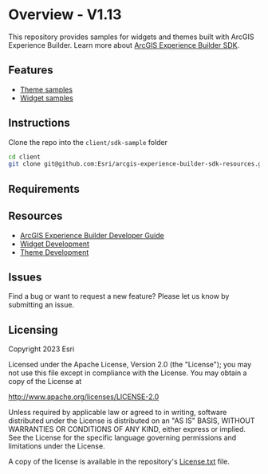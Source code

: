 # Overview - V1.13

This repository provides samples for widgets and themes built with ArcGIS Experience Builder. Learn more about [ArcGIS Experience Builder SDK](https://developers.arcgis.com/experience-builder/guide/core-concepts/).

## Features
- [Theme samples](themes)
- [Widget samples](widgets)

## Instructions
Clone the repo into the `client/sdk-sample` folder
```sh
cd client
git clone git@github.com:Esri/arcgis-experience-builder-sdk-resources.git sdk-sample
```

## Requirements

## Resources
* [ArcGIS Experience Builder Developer Guide](https://developers.arcgis.com/experience-builder/)
* [Widget Development](https://developers.arcgis.com/experience-builder/guide/getting-started-widget/)
* [Theme Development](https://developers.arcgis.com/experience-builder/guide/theme-development/)

## Issues
Find a bug or want to request a new feature? Please let us know by submitting an issue.


## Licensing
Copyright 2023 Esri

Licensed under the Apache License, Version 2.0 (the "License");
you may not use this file except in compliance with the License.
You may obtain a copy of the License at

   http://www.apache.org/licenses/LICENSE-2.0

Unless required by applicable law or agreed to in writing, software
distributed under the License is distributed on an "AS IS" BASIS,
WITHOUT WARRANTIES OR CONDITIONS OF ANY KIND, either express or implied.
See the License for the specific language governing permissions and
limitations under the License.

A copy of the license is available in the repository's [License.txt](https://github.com/esri/arcgis-experience-builder-sdk-resources/blob/master/License.txt) file.
